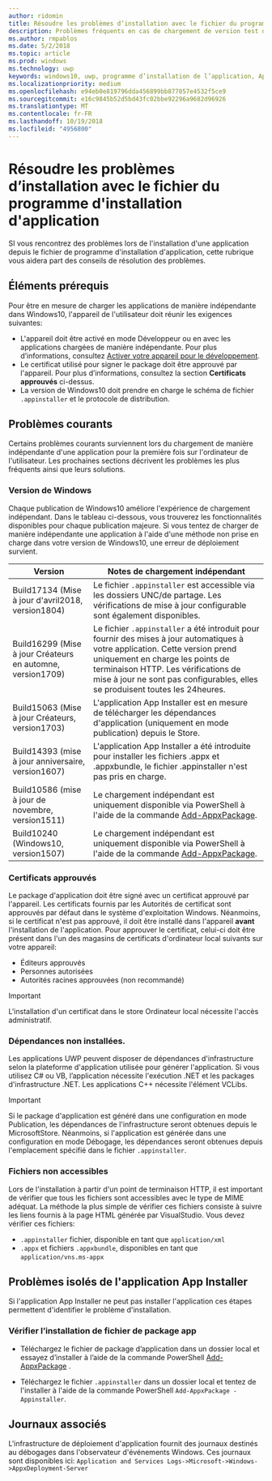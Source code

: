 ```yaml
---
author: ridomin
title: Résoudre les problèmes d’installation avec le fichier du programme d'installation d'application
description: Problèmes fréquents en cas de chargement de version test des applications avec le fichier du programme d'installation d'application.
ms.author: rmpablos
ms.date: 5/2/2018
ms.topic: article
ms.prod: windows
ms.technology: uwp
keywords: windows10, uwp, programme d’installation de l’application, AppInstaller, charger une version test
ms.localizationpriority: medium
ms.openlocfilehash: e94eb0e819796dda456899bb877057e4532f5ce9
ms.sourcegitcommit: e16c9845b52d5bd43fc02bbe92296a9682d96926
ms.translationtype: MT
ms.contentlocale: fr-FR
ms.lasthandoff: 10/19/2018
ms.locfileid: "4956800"
---
```

# <a name="troubleshoot-installation-issues-with-the-app-installer-file"></a>Résoudre les problèmes d’installation avec le fichier du programme d'installation d'application

SI vous rencontrez des problèmes lors de l'installation d'une application depuis le fichier de programme d'installation d'application, cette rubrique vous aidera part des conseils de résolution des problèmes.

## <a name="prerequisites"></a>Éléments prérequis

Pour être en mesure de charger les applications de manière indépendante dans Windows10, l'appareil de l'utilisateur doit réunir les exigences suivantes:

- L'appareil doit être activé en mode Développeur ou en avec les applications chargées de manière indépendante. Pour plus d’informations, consultez [Activer votre appareil pour le développement](https://docs.microsoft.com/windows/uwp/get-started/enable-your-device-for-development).
- Le certificat utilisé pour signer le package doit être approuvé par l'appareil. Pour plus d’informations, consultez la section **Certificats approuvés** ci-dessus.
- La version de Windows10 doit prendre en charge le schéma de fichier `.appinstaller` et le protocole de distribution.

## <a name="common-issues"></a>Problèmes courants

Certains problèmes courants surviennent lors du chargement de manière indépendante d'une application pour la première fois sur l'ordinateur de l'utilisateur. Les prochaines sections décrivent les problèmes les plus fréquents ainsi que leurs solutions.

### <a name="windows-version"></a>Version de Windows

Chaque publication de Windows10 améliore l'expérience de chargement indépendant. Dans le tableau ci-dessous, vous trouverez les fonctionnalités disponibles pour chaque publication majeure. Si vous tentez de charger de manière indépendante une application à l'aide d'une méthode non prise en charge dans votre version de Windows10, une erreur de déploiement survient.

| Version | Notes de chargement indépendant |
|---------|----------------|
| Build17134 (Mise à jour d'avril2018, version1804)    | Le fichier `.appinstaller` est accessible via les dossiers UNC/de partage. Les vérifications de mise à jour configurable sont également disponibles. |
| Build16299 (Mise à jour Créateurs en automne, version1709) | Le fichier `.appinstaller` a été introduit pour fournir des mises à jour automatiques à votre application. Cette version prend uniquement en charge les points de terminaison HTTP. Les vérifications de mise à jour ne sont pas configurables, elles se produisent toutes les 24heures. |
| Build15063 (Mise à jour Créateurs, version1703)      | L'application App Installer est en mesure de télécharger les dépendances d'application (uniquement en mode publication) depuis le Store. |
| Build14393 (mise à jour anniversaire, version1607)   | L'application App Installer a été introduite pour installer les fichiers .appx et .appxbundle, le fichier .appinstaller n'est pas pris en charge. |
| Build10586 (mise à jour de novembre, version1511)      | Le chargement indépendant est uniquement disponible via PowerShell à l'aide de la commande [Add-AppxPackage](https://docs.microsoft.com/powershell/module/appx/add-appxpackage?view=win10-ps). |
| Build10240 (Windows10, version1507)           | Le chargement indépendant est uniquement disponible via PowerShell à l'aide de la commande [Add-AppxPackage](https://docs.microsoft.com/powershell/module/appx/add-appxpackage?view=win10-ps). |

### <a name="trusted-certificates"></a>Certificats approuvés

Le package d'application doit être signé avec un certificat approuvé par l'appareil. Les certificats fournis par les Autorités de certificat sont approuvés par défaut dans le système d'exploitation Windows. Néanmoins, si le certificat n'est pas approuvé, il doit être installé dans l'appareil **avant** l'installation de l'application. Pour approuver le certificat, celui-ci doit être présent dans l'un des magasins de certificats d'ordinateur local suivants sur votre appareil:

- Éditeurs approuvés
- Personnes autorisées
- Autorités racines approuvées (non recommandé)

 >[!IMPORTANT]
 > L'installation d'un certificat dans le store Ordinateur local nécessite l'accès administratif.

### <a name="dependencies-not-installed"></a>Dépendances non installées. 

Les applications UWP peuvent disposer de dépendances d'infrastructure selon la plateforme d'application utilisée pour générer l'application. Si vous utilisez C# ou VB, l’application nécessite l'exécution .NET et les packages d'infrastructure .NET. Les applications C++ nécessite l'élément VCLibs.

>[!IMPORTANT] 
> Si le package d'application est généré dans une configuration en mode Publication, les dépendances de l'infrastructure seront obtenues depuis le MicrosoftStore. Néanmoins, si l'application est générée dans une configuration en mode Débogage, les dépendances seront obtenues depuis l'emplacement spécifié dans le fichier `.appinstaller`.

### <a name="files-not-accessible"></a>Fichiers non accessibles

Lors de l'installation à partir d'un point de terminaison HTTP, il est important de vérifier que tous les fichiers sont accessibles avec le type de MIME adéquat. La méthode la plus simple de vérifier ces fichiers consiste à suivre les liens fournis à la page HTML générée par VisualStudio. Vous devez vérifier ces fichiers:

- `.appinstaller` fichier, disponible en tant que `application/xml`
- `.appx` et fichiers `.appxbundle`, disponibles en tant que `application/vns.ms-appx`

## <a name="isolate-app-installer-app-issues"></a>Problèmes isolés de l'application App Installer

Si l'application App Installer ne peut pas installer l'application ces étapes permettent d'identifier le problème d'installation.

### <a name="verify-app-package-file-installation"></a>Vérifier l’installation de fichier de package app

- Téléchargez le fichier de package d’application dans un dossier local et essayez d’installer à l’aide de la commande PowerShell [Add-AppxPackage](https://docs.microsoft.com/powershell/module/appx/add-appxpackage?view=win10-ps) .

- Téléchargez le fichier `.appinstaller` dans un dossier local et tentez de l'installer à l'aide de la commande PowerShell `Add-AppxPackage -Appinstaller`.

## <a name="related-logs"></a>Journaux associés

L'infrastructure de déploiement d'application fournit des journaux destinés au débogages dans l'observateur d'événements Windows. Ces journaux sont disponibles ici: `Application and Services Logs->Microsoft->Windows->AppxDeployment-Server`



